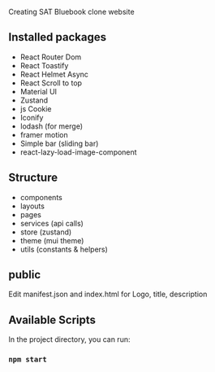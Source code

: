 Creating SAT Bluebook clone website


## Installed packages

- React Router Dom
- React Toastify
- React Helmet Async
- React Scroll to top
- Material UI
- Zustand
- js Cookie
- Iconify
- lodash (for merge)
- framer motion
- Simple bar (sliding bar)
- react-lazy-load-image-component

## Structure

- components
- layouts
- pages
- services (api calls)
- store (zustand)
- theme (mui theme)
- utils (constants & helpers)

## public

Edit manifest.json and index.html for Logo, title, description

## Available Scripts

In the project directory, you can run:

### `npm start`
